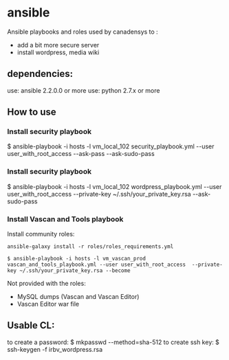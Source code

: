 # ansible
Ansible playbooks and roles used by canadensys to :
- add a bit more secure server
- install wordpress, media wiki

## dependencies:
use: ansible 2.2.0.0 or more
use: python 2.7.x or more

## How to use
### Install security playbook
$ ansible-playbook -i hosts -l vm_local_102 security_playbook.yml --user user_with_root_access --ask-pass --ask-sudo-pass

### Install security playbook
$ ansible-playbook -i hosts -l vm_local_102 wordpress_playbook.yml --user user_with_root_access  --private-key ~/.ssh/your_private_key.rsa --ask-sudo-pass

### Install Vascan and Tools playbook
Install community roles:
```
ansible-galaxy install -r roles/roles_requirements.yml
```

```
$ ansible-playbook -i hosts -l vm_vascan_prod vascan_and_tools_playbook.yml --user user_with_root_access  --private-key ~/.ssh/your_private_key.rsa --become
```

Not provided with the roles:
 - MySQL dumps (Vascan and Vascan Editor)
 - Vascan Editor war file

## Usable CL:
to create a password:
$ mkpasswd --method=sha-512
to create ssh key:
$ ssh-keygen -f irbv_wordpress.rsa
